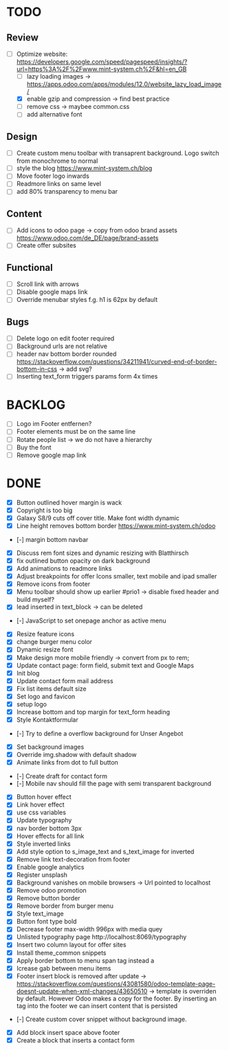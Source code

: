 # TODO

## Review

- [ ] Optimize website: https://developers.google.com/speed/pagespeed/insights/?url=https%3A%2F%2Fwww.mint-system.ch%2F&hl=en_GB
    - [ ] lazy loading images -> https://apps.odoo.com/apps/modules/12.0/website_lazy_load_image/
    - [x] enable gzip and compression -> find best practice
    - [ ] remove css -> maybee common.css
    - [ ] add alternative font

## Design


- [ ] Create custom menu toolbar with transaprent background. Logo switch from monochrome to normal
- [ ] style the blog https://www.mint-system.ch/blog
- [ ] Move footer logo inwards
- [ ] Readmore links on same level
- [ ] add 80% transparency to menu bar

## Content

- [ ] Add icons to odoo page -> copy from odoo brand assets https://www.odoo.com/de_DE/page/brand-assets
- [ ] Create offer subsites

## Functional

- [ ] Scroll link with arrows
- [ ] Disable google maps link
- [ ] Override menubar styles f.g. h1 is 62px by default

## Bugs

- [ ] Delete logo on edit footer required
- [ ] Background urls are not relative
- [ ] header nav bottom border rounded https://stackoverflow.com/questions/34211941/curved-end-of-border-bottom-in-css -> add svg?
- [ ] Inserting text_form triggers params form 4x times

# BACKLOG

- [ ] Logo im Footer entfernen?
- [ ] Footer elements must be on the same line
- [ ] Rotate people list -> we do not have a hierarchy
- [ ] Buy the font
- [ ] Remove google map link

# DONE

- [x] Button outlined hover margin is wack
- [x] Copyright is too big
- [x] Galaxy S8/9 cuts off cover title. Make font width dynamic
- [x] Line height removes bottom border https://www.mint-system.ch/odoo
- [-] margin bottom navbar
- [x] Discuss rem font sizes and dynamic resizing with Blatthirsch
- [x] fix outlined button opacity on dark background
- [x] Add animations to readmore links
- [x] Adjust breakpoints for offer
    Icons smaller, text mobile and ipad smaller
- [x] Remove icons from footer
- [x] Menu toolbar should show up earlier #prio1 -> disable fixed header and build myself?
- [x] lead inserted in text_block -> can be deleted
- [-] JavaScript to set onepage anchor as active menu
- [x] Resize feature icons
- [x] change burger menu color
- [x] Dynamic resize font
- [x] Make design more mobile friendly -> convert from px to rem;
- [x] Update contact page: form field, submit text and Google Maps
- [x] Init blog
- [x] Update contact form mail address
- [x] Fix list items default size
- [x] Set logo and favicon
- [x] setup logo
- [x] Increase bottom and top margin for text_form heading
- [x] Style Kontaktformular
- [-] Try to define a overflow background for Unser Angebot
- [x] Set background images
- [x] Override img.shadow with default shadow
- [x] Animate links from dot to full button
- [-] Create draft for contact form
- [-] Mobile nav should fill the page with semi transparent background
- [x] Button hover effect
- [x] Link hover effect
- [x] use css variables
- [x] Update typography
- [x] nav border bottom 3px
- [x] Hover effects for all link
- [x] Style inverted links
- [x] Add style option to s_image_text and s_text_image for inverted
- [x] Remove link text-decoration from footer
- [x] Enable google analytics
- [x] Register unsplash
- [x] Background vanishes on mobile browsers -> Url pointed to localhost
- [x] Remove odoo promotion
- [x] Remove button border
- [x] Remove border from burger menu
- [x] Style text_image
- [x] Button font type bold
- [x] Decrease footer max-width 996px with media quey
- [x] Unlisted typography page http://localhost:8069/typography
- [x] Insert two column layout for offer sites
- [x] Install theme_common snippets
- [x] Apply border bottom to menu span tag instead a
- [x] Icrease gab between menu items
- [x] Footer insert block is removed after update -> https://stackoverflow.com/questions/43081580/odoo-template-page-doesnt-update-when-xml-changes/43650510 -> template is overriden by default. However Odoo makes a copy for the footer. By inserting an tag into the footer we can insert content that is persisted
- [-] Create custom cover snippet without background image.
- [x] Add block insert space above footer
- [x] Create a block that inserts a contact form
